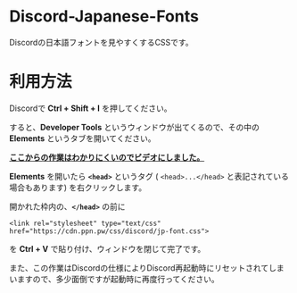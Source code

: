 # Discord-Japanese-Fonts
Discordの日本語フォントを見やすくするCSSです。

# 利用方法

Discordで __Ctrl + Shift + I__ を押してください。

すると、__Developer Tools__ というウィンドウが出てくるので、その中の __Elements__ というタブを開いてください。

__[ここからの作業はわかりにくいのでビデオにしました。](https://ppn.pw/i/pc/fb8dc3b7/u0rspxvd.mp4)__

__Elements__ を開いたら __``<head>``__ というタグ ( ``<head>...</head>`` と表記されている場合もあります) を右クリックします。

開かれた枠内の、__``</head>``__ の前に

```
<link rel="stylesheet" type="text/css" href="https://cdn.ppn.pw/css/discord/jp-font.css">
```

を __Ctrl + V__ で貼り付け、ウィンドウを閉じて完了です。

また、この作業はDiscordの仕様によりDiscord再起動時にリセットされてしまいますので、多少面倒ですが起動時に再度行ってください。
